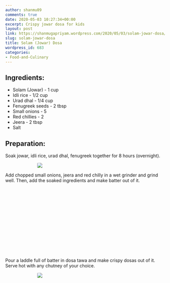 ```yaml
---
author: shanmu09
comments: true
date: 2020-05-03 10:27:34+00:00
excerpt: Crispy jowar dosa for kids
layout: post
link: https://shanmugapriyam.wordpress.com/2020/05/03/solam-jowar-dosa/
slug: solam-jowar-dosa
title: Solam (Jowar) Dosa
wordpress_id: 683
categories:
- Food-and-Culinary
---
```

<style>
.square {
    float:left;
    width: 32%;
    border-radius:5%;
    padding-bottom : 40%; /* = width for a 1:1 aspect ratio */
    margin:0.5%;
    background-position:center center;
    background-repeat:no-repeat;
    background-size:cover; /* you change this to "contain" if you don't want the images to be cropped */
}
	
#break {
    clear:both;
}

.img_1{background-image:url('https://shanmugapriyam.files.wordpress.com/2020/05/00100lrportrait_00100_burst20200501114859988_cover.jpg');}
.img_2{background-image:url('https://shanmugapriyam.files.wordpress.com/2020/05/00100lrportrait_00100_burst20200501121231666_cover-1.jpg');}
.img_3{background-image:url('https://shanmugapriyam.files.wordpress.com/2020/05/00100lrportrait_00100_burst20200502200804381_cover.jpg');}



.resize_fit_center {
    max-width:60%;
    max-height:60%;
    vertical-align: middle;
    display: block;
    margin-left: auto;
    margin-right: auto;
    border-radius:5%;
}

.center {
  margin: auto;
  width: 60%;
}
</style>



## Ingredients:







  * Solam (Jowar) - 1 cup
  * Idli rice - 1/2 cup
  * Urad dhal - 1/4 cup
  * Fenugreek seeds - 2 tbsp
  * Small onions - 5
  * Red chillies - 2
  * Jeera - 2 tbsp
  * Salt






## Preparation:







Soak jowar, idli rice, urad dhal, fenugreek together for 8 hours (overnight). 




<div>
	<img src="https://shanmugapriyam.files.wordpress.com/2020/05/00000img_00000_burst20200501090135811_cover.jpg?w=967"  class="resize_fit_center"/>
</div>
<p/>






Add chopped small onions, jeera and red chilly in a wet grinder and grind well. Then, add the soaked ingredients and make batter out of it. 



<div class="square img_1">
</div>
<div class="square img_2">
</div>
<div class="square img_3">
</div>
<div id="break"> </div>
<p/>











Pour a laddle full of batter in dosa tawa and make crispy dosas out of it. Serve hot with any chutney of your choice.




<div>
	<img src="https://shanmugapriyam.files.wordpress.com/2020/05/00100lrportrait_00100_burst20200502202413796_cover-1.jpg?w=1024"  class="resize_fit_center"/>
</div>
<p/>


